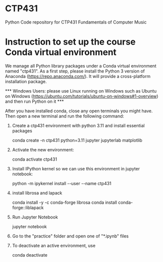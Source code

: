 # CTP431
Python Code repository for CTP431 Fundamentals of Computer Music


# Instruction to set up the course Conda virtual environment 
We manage all Python library packages under a Conda virtual environment named "ctp431". As a first step, please install the Python 3 version of Anaconda (https://repo.anaconda.com/). It will provide a cross-platform installation package. 

*** Windows Users: please use Linux running on Windows such as Ubuntu on Windows (https://ubuntu.com/tutorials/ubuntu-on-windows#1-overview) and then run Python on it ***

After you have installed conda, close any open terminals you might have. Then open a new terminal and run the following command:


1. Create a ctp431 environment with python 3.11 and install essential packages

   conda create -n ctp431 python=3.11 jupyter jupyterlab matplotlib

2. Activate the new environment:

    conda activate ctp431

3. Install IPython kernel so we can use this environment in jupyter notebook: 

    python -m ipykernel install --user --name ctp431

4. install librosa and lapack

    conda install -y -c conda-forge librosa
    conda install conda-forge::liblapack

5. Run Jupyter Notebook 

   jupyter notebook 	

6. Go to the "practice" folder and open one of "*.ipynb" files 
 
7. To deactivate an active environment, use
    
   conda deactivate


